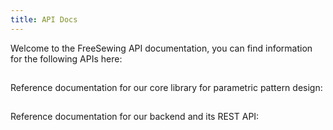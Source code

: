 ```yaml
---
title: API Docs
---
```


Welcome to the FreeSewing API documentation, you can find information for 
the following APIs here:

## [<DocsTitle slug="reference/api" />](/reference/api)

Reference documentation for our core library for parametric pattern design:

<ReadMore root="reference/api" />

## [<DocsTitle slug="reference/backend" />](/reference/backend)

Reference documentation for our backend and its REST API:

<ReadMore root="reference/backend" />

